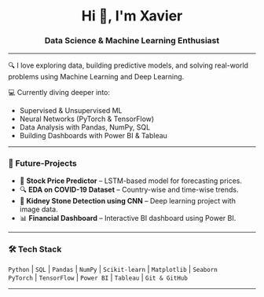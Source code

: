 <h1 align="center">Hi 👋, I'm Xavier</h1>
<h3 align="center">Data Science & Machine Learning Enthusiast</h3>

---

🔍 I love exploring data, building predictive models, and solving real-world problems using Machine Learning and Deep Learning.

💻 Currently diving deeper into:
- Supervised & Unsupervised ML
- Neural Networks (PyTorch & TensorFlow)
- Data Analysis with Pandas, NumPy, SQL
- Building Dashboards with Power BI & Tableau

---

### 🚀 Future-Projects
- 🧠 **Stock Price Predictor** – LSTM-based model for forecasting prices.
- 🔍 **EDA on COVID-19 Dataset** – Country-wise and time-wise trends.
- 🏥 **Kidney Stone Detection using CNN** – Deep learning project with image data.
- 📊 **Financial Dashboard** – Interactive BI dashboard using Power BI.

---

### 🛠 Tech Stack
`Python` | `SQL` | `Pandas` | `NumPy` | `Scikit-learn` | `Matplotlib` | `Seaborn`  
`PyTorch` | `TensorFlow` | `Power BI` | `Tableau` | `Git & GitHub`

---

<!--### 📫 Connect With Me
- 📧 Email: your.email@example.com
- 🌐 Portfolio: [xavierdsml.github.io](https://xavierdsml.github.io)
- 💼 LinkedIn: [linkedin.com/in/your-profile](https://linkedin.com/in/your-profile)

---

⭐️ Feel free to check out my repositories and give a ⭐ if something helps or inspires you!
